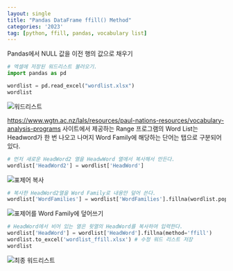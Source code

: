 ```yaml
---
layout: single
title: "Pandas DataFrame ffill() Method"
categories: '2023'
tag: [python, ffill, pandas, vocabulary list]
---
```


Pandas에서 NULL 값을 이전 행의 값으로 채우기

```python 
# 엑셀에 저장된 워드리스트 불러오기. 
import pandas as pd

wordlist = pd.read_excel("wordlist.xlsx")
wordlist
```
![워드리스트](https://github.com/linguistry/linguistry.github.io/assets/59856081/348b2979-0909-4cb0-9862-725748bb4986)

https://www.wgtn.ac.nz/lals/resources/paul-nations-resources/vocabulary-analysis-programs 사이트에서 제공하는 Range 프로그램의 Word List는 Headword가 한 번 나오고 나머지 Word Family에 해당하는 단어는 탭으로 구분되어 있다. 

```python
# 먼저 새로운 HeadWord2 열을 HeadwWord 열에서 복사해서 만든다. 
wordlist['HeadWord2'] = wordlist['HeadWord'] 
``` 
![표제어 복사](https://github.com/linguistry/linguistry.github.io/assets/59856081/aebc76e7-e8dc-4748-9af5-a0e5341aad39)

```python
# 복사한 HeadWord2열을 Word Family로 내용만 덮어 쓴다. 
wordlist['WordFamilies'] = wordlist['WordFamilies'].fillna(wordlist.pop('HeadWord2'))
``` 
![표제어를 Word Family에 덮어쓰기](https://github.com/linguistry/linguistry.github.io/assets/59856081/bb8742f6-604e-40f1-a8ef-ef5316833f0b)

```python
# HeadWord에서 비어 있는 열은 윗열의 HeadWord를 복사하여 입력한다. 
wordlist['HeadWord'] = wordlist['HeadWord'].fillna(method='ffill')
wordlist.to_excel('wordlist_ffill.xlsx') # 수정 워드 리스트 저장
wordlist
``` 
![최종 워드리스트](https://github.com/linguistry/linguistry.github.io/assets/59856081/2428928a-fe93-4e95-9c28-98d410ab9f61)

